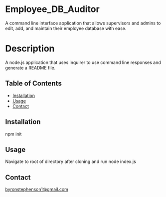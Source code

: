 # Employee_DB_Auditor
A command line interface application that allows supervisors and admins to edit, add, and maintain their employee database with ease.


 # Description
  A node.js application that uses inquirer to use command line responses and generate a README file. 

  ## Table of Contents
- [Installation](#installation)
- [Usage](#usage)
- [Contact](#contact)

## Installation
npm init

## Usage
Navigate to root of directory after cloning and run node index.js


## Contact
byronstephenson1@gmail.com
